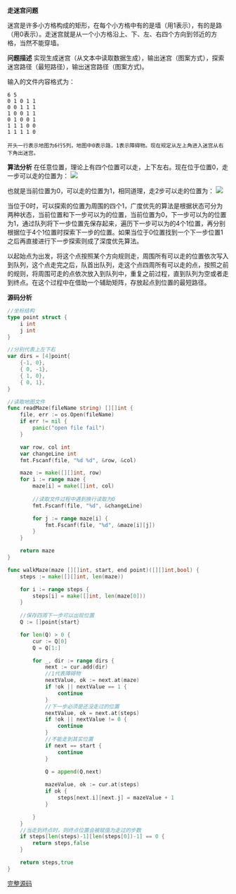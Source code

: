 **走迷宫问题**

迷宫是许多小方格构成的矩形，在每个小方格中有的是墙（用1表示），有的是路（用0表示）。走迷宫就是从一个小方格沿上、下、左、右四个方向到邻近的方格，当然不能穿墙。

**问题描述**
实现生成迷宫（从文本中读取数据生成），输出迷宫（图案方式），探索迷宫路径（最短路径），输出迷宫路径（图案方式)。

输入的文件内容格式为：
```
6 5
0 1 0 1 1
0 0 1 1 1
1 0 0 1 1
0 1 0 0 1
1 1 1 0 0
1 1 1 1 0

开头一行表示地图为6行5列，地图中0表示路，1表示障碍物。现在规定从左上角进入迷宫从右下角出迷宫。
```

**算法分析**
在任意位置，理论上有四个位置可以走，上下左右。现在位于位置0，走一步可以走的位置为：
![](https://i.imgur.com/FQB6hDj.png)

也就是当前位置为0，可以走的位置为1，相同道理，走2步可以走的位置为：
![](https://i.imgur.com/BMWOnz6.png)

当位于0时，可以探索的位置为周围的四个1，广度优先的算法是根据状态可分为两种状态，当前位置和下一步可以为的位置，当前位置为0，下一步可以为的位置为1，通过队列将下一步位置先保存起来，遍历下一步可以为的4个1位置，再分别根据位于4个1位置时探索下一步的位置。如果当位于0位置找到一个下一步位置1之后再直接进行下一步探索则成了深度优先算法。

以起始点为出发，将这个点按照某个方向规则走，周围所有可以走的位置依次写入到队列，这个点走完之后，队首出队列，走这个点四周所有可以走的点，按照之前的规则，将周围可走的点依次放入到队列中，重复之前过程，直到队列为空或者走到终点。在这个过程中在借助一个辅助矩阵，存放起点到位置的最短路径。

**源码分析**
```go
//坐标结构
type point struct {
	i int
	j int
}

//分别代表上左下右
var dirs = [4]point{
	{-1, 0},
	{ 0, -1},
	{ 1, 0},
	{ 0, 1},
}

//读取地图文件
func readMaze(fileName string) [][]int {
	file, err := os.Open(fileName)
	if err != nil {
		panic("open file fail")
	}

	var row, col int
	var changeLine int
	fmt.Fscanf(file, "%d %d", &row, &col)

	maze := make([][]int, row)
	for i := range maze {
		maze[i] = make([]int, col)
		
		//读取文件过程中遇到换行读取为0
		fmt.Fscanf(file, "%d", &changeLine)

		for j := range maze[i] {
			fmt.Fscanf(file, "%d", &maze[i][j])
		}
	}

	return maze
}

func walkMaze(maze [][]int, start, end point)([][]int,bool) {
	steps := make([][]int, len(maze))

	for i := range steps {
		steps[i] = make([]int, len(maze[0]))
	}
	
	//保存四周下一步可以出现位置
	Q := []point{start}

	for len(Q) > 0 {
		cur := Q[0]
		Q = Q[1:]

		for _, dir := range dirs {
			next := cur.add(dir)
			//1代表障碍物
			nextValue, ok := next.at(maze)
			if !ok || nextValue == 1 {
				continue
			}
			//下一步必须是还没走过的位置
			nextValue, ok = next.at(steps)
			if !ok || nextValue != 0 {
				continue
			}
			//不能走到其实位置
			if next == start {
				continue
			}
		
			Q = append(Q,next)

			mazeValue, ok := cur.at(steps)
			if ok {
				steps[next.i][next.j] = mazeValue + 1
			}

		}
	}
	//当走到终点时，则终点位置会被赋值为走过的步数
	if steps[len(steps)-1][len(steps[0])-1] == 0 {
		return steps,false
	}

	return steps,true
}
```

<a href="https://github.com/guidao-me/go-algorithm/blob/master/algorithm/maze/bfs/main.go">完整源码</a>